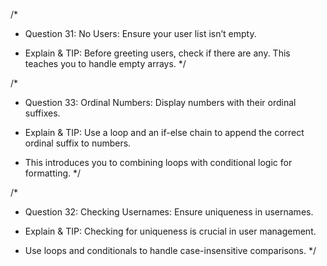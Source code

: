 /\*

- Question 31: No Users: Ensure your user list isn’t empty.

- Explain & TIP: Before greeting users, check if there are any. This teaches you to handle empty arrays.
  \*/

/\*

- Question 33: Ordinal Numbers: Display numbers with their ordinal suffixes.

- Explain & TIP: Use a loop and an if-else chain to append the correct ordinal suffix to numbers.
- This introduces you to combining loops with conditional logic for formatting.
  \*/

/\*

- Question 32: Checking Usernames: Ensure uniqueness in usernames.

- Explain & TIP: Checking for uniqueness is crucial in user management.
- Use loops and conditionals to handle case-insensitive comparisons.
  \*/
